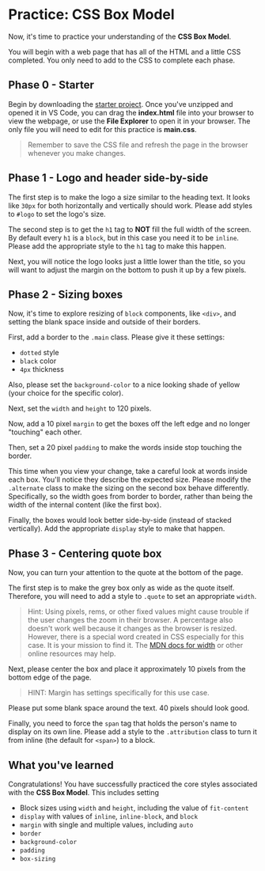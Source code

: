 # Practice: CSS Box Model

Now, it's time to practice your understanding of the **CSS Box Model**.

You will begin with a web page that has all of the HTML and a little CSS
completed. You only need to add to the CSS to complete each phase.

## Phase 0 - Starter

Begin by downloading the [starter project]. Once you've unzipped and opened it
in VS Code, you can drag the __index.html__ file into your browser to view the
webpage, or use the **File Explorer** to open it in your browser. The only file
you will need to edit for this practice is __main.css__.

> Remember to save the CSS file and refresh the page in the browser whenever you
> make changes.

## Phase 1 - Logo and header side-by-side

The first step is to make the logo a size similar to the heading text. It looks
like `30px` for both horizontally and vertically should work. Please add styles
to `#logo` to set the logo's size.

The second step is to get the `h1` tag to **NOT** fill the full width of the
screen. By default every `h1` is a `block`, but in this case you need it to be
`inline`. Please add the appropriate style to the `h1` tag to make this happen.

Next, you will notice the logo looks just a little lower than the title, so you
will want to adjust the margin on the bottom to push it up by a few pixels.

## Phase 2 - Sizing boxes

Now, it's time to explore resizing of `block` components, like `<div>`, and
setting the blank space inside and outside of their borders.

First, add a border to the `.main` class. Please give it these settings:

* `dotted` style
* `black` color
* `4px` thickness

Also, please set the `background-color` to a nice looking shade of yellow (your
choice for the specific color).

Next, set the `width` and `height` to 120 pixels.

Now, add a 10 pixel `margin` to get the boxes off the left edge and no longer
"touching" each other.

Then, set a 20 pixel `padding` to make the words inside stop touching the
border.

This time when you view your change, take a careful look at words inside each
box. You'll notice they describe the expected size. Please modify the
`.alternate` class to make the sizing on the second box behave differently.
Specifically, so the width goes from border to border, rather than being the
width of the internal content (like the first box).

Finally, the boxes would look better side-by-side (instead of stacked
vertically). Add the appropriate `display` style to make that happen.

## Phase 3 - Centering quote box

Now, you can turn your attention to the quote at the bottom of the page.

The first step is to make the grey box only as wide as the quote itself.
Therefore, you will need to add a style to `.quote` to set an appropriate
`width`.

> Hint: Using pixels, rems, or other fixed values might cause trouble if the
> user changes the zoom in their browser. A percentage also doesn't work well
> because it changes as the browser is resized. However, there is a special
> word created in CSS especially for this case. It is your mission to find it.
> The [MDN docs for width] or other online resources may help.

Next, please center the box and place it approximately 10 pixels from the bottom
edge of the page.

> HINT: Margin has settings specifically for this use case.

Please put some blank space around the text. 40 pixels should look good.

Finally, you need to force the `span` tag that holds the person's name to display
on its own line. Please add a style to the `.attribution` class to turn it from
inline (the default for `<span>`) to a block.

## What you've learned

Congratulations! You have successfully practiced the core styles associated
with the **CSS Box Model**. This includes setting

* Block sizes using `width` and `height`, including the value of `fit-content`
* `display` with values of `inline`, `inline-block`, and `block`
* `margin` with single and multiple values, including `auto`
* `border`
* `background-color`
* `padding`
* `box-sizing`

[starter project]: https://github.com/appacademy-starters/practice-css-box-model
[MDN docs for width]: https://developer.mozilla.org/en-US/docs/Web/CSS/width
